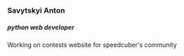 ### Savytskyi Anton
##### python web developer
Working on contests website for speedcuber's community 

<!-- ![GitHub Stats](https://github-readme-stats-git-masterrstaa-rickstaa.vercel.app/api?username=Xilarr&show_icons=true&theme=dark&border_radius=15) --!>
